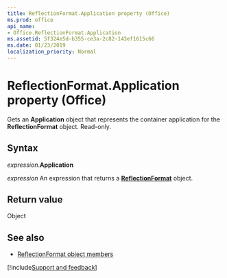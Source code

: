 ```yaml
---
title: ReflectionFormat.Application property (Office)
ms.prod: office
api_name:
- Office.ReflectionFormat.Application
ms.assetid: 5f324e5d-b355-ce3a-2c82-143ef1615c66
ms.date: 01/23/2019
localization_priority: Normal
---
```



# ReflectionFormat.Application property (Office)

Gets an **Application** object that represents the container application for the **ReflectionFormat** object. Read-only.


## Syntax

_expression_.**Application**

_expression_ An expression that returns a **[ReflectionFormat](Office.ReflectionFormat.md)** object.


## Return value

Object


## See also

- [ReflectionFormat object members](overview/Library-Reference/reflectionformat-members-office.md)


[!include[Support and feedback](~/includes/feedback-boilerplate.md)]